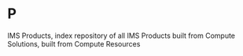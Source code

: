 # P
IMS Products, index repository of all IMS Products built from Compute Solutions, built from Compute Resources

